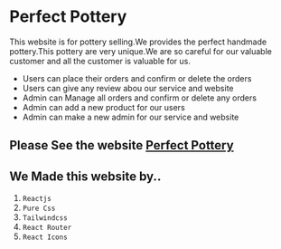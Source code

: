 # Perfect Pottery

This website is for pottery selling.We provides the perfect handmade  pottery.This pottery are very unique.We are so careful for our valuable customer and all the customer is valuable for us.

* Users can place their orders and confirm or delete the orders
* Users can give any review abou our service and website
* Admin can Manage all orders and confirm or delete any orders
* Admin can add a new product for our users
* Admin can make a new admin for our service and website

## Please See the website [Perfect Pottery](https://perfect-pottery.web.app/)

## We Made this website by..
1. `Reactjs`
2. `Pure Css`
3. `Tailwindcss`
4. `React Router`
5. `React Icons`
